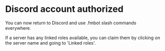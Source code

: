 # Discord account authorized

You can now return to Discord and use .fmbot slash commands everywhere. 

If a server has any linked roles available, you can claim them by clicking on the server name and going to 'Linked roles'.